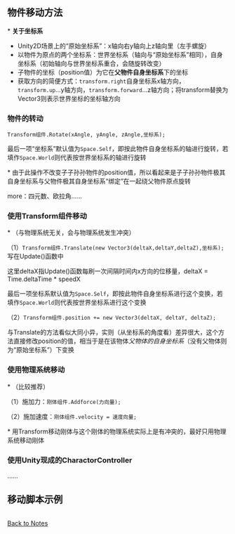 ## 物件移动方法 

\* **关于坐标系** 

- Unity2D场景上的“原始坐标系”：x轴向右y轴向上z轴向里（左手螺旋）
- 以物件为原点的两个坐标系：世界坐标系（轴向与“原始坐标系”相同），自身坐标系（初始轴向与世界坐标系重合，会随旋转改变）
- 子物件的坐标（position值）为它在**父物件自身坐标系**下的坐标 
- 获取方向的简便方式：`transform.right`自身坐标系x轴方向，`transform.up`...y轴方向，`transform.forward`...z轴方向；将transform替换为Vector3则表示世界坐标的坐标轴方向
  
### 物件的转动

`Transform组件.Rotate(xAngle, yAngle, zAngle,坐标系);` 

最后一项“坐标系”默认值为`Space.Self`，即按此物件自身坐标系的轴进行旋转，若填作`Space.World`则代表按世界坐标系的轴进行旋转 

\* 由于此操作不改变子子孙孙物件的position值，所以看起来是子子孙孙物件极其自身坐标系与父物件极其自身坐标系“绑定”在一起绕父物件原点旋转

more：四元数、欧拉角……   

### 使用Transform组件移动

\* （与物理系统无关，会与物理系统发生冲突） 

（1）`Transform组件.Translate(new Vector3(deltaX,deltaY,deltaZ),坐标系);`写在Update()函数中 

这里deltaX指Update()函数每刷一次间隔时间内x方向的位移量，deltaX = Time.deltaTime * speedX 

最后一项坐标系默认值为`Space.Self`，即按此物件自身坐标系进行这个变换，若填作`Space.World`则代表按世界坐标系进行这个变换 

（2）`Transform组件.position += new Vector3(deltaX, deltaY, deltaZ);` 

与Translate的方法看似大同小异，实则（从坐标系的角度看）差异很大，这个方法直接修改position的值，相当于是在该物体*父物体的自身坐标系*（没有父物体则为“原始坐标系”）下变换

### 使用物理系统移动

\* （比较推荐） 

（1）施加力：`刚体组件.Addforce(力向量);` 

（2）施加速度：`刚体组件.velocity = 速度向量;` 

\* 用Transform移动刚体与这个刚体的物理系统实际上是有冲突的，最好只用物理系统移动刚体 

### 使用Unity现成的CharactorController 

…… 

## 移动脚本示例 

```C#

```

[Back to Notes](https://github.com/Vincent-zz/Unity/blob/main/UnityNotes.md)